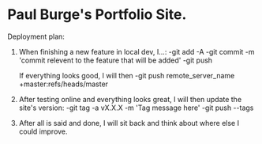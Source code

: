 # Paul Burge's Portfolio Site.
Deployment plan:

1. When finishing a new feature in local dev, I...:
	-git add -A
	-git commit -m 'commit relevent to the feature that will be added'
	-git push

	If everything looks good, I will then
		-git push remote_server_name +master:refs/heads/master

2. After testing online and everything looks great, I will then update the site's version:
	-git tag -a vX.X.X -m 'Tag message here'
	-git push --tags

3. After all is said and done, I will sit back and think about where else I could improve. 